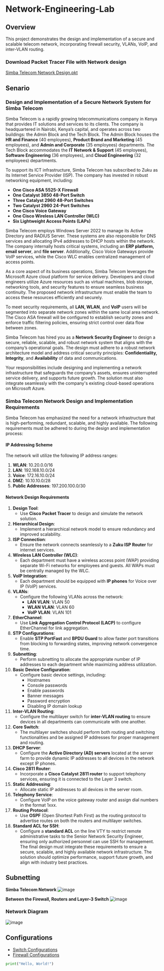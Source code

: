 # Network-Engineering-Lab

## Overview

This project demonstrates the design and implementation of a secure and scalable telecom network, incorporating firewall security, VLANs, VoIP, and inter-VLAN routing.

### Download Packet Tracer File with Network design
<a href="https://github.com/nickagesa/Network-Engineering-Lab/blob/main/Simba%20Telecom%20Network%20Design.pkt">Simba Telecom Network Design.pkt</a>

## Senario
### Design and Implementation of a Secure Network System for Simba Telecom

Simba Telecom is a rapidly growing telecommunications company in Kenya that provides IT solutions and services to its clients. The company is headquartered in Nairobi, Kenya’s capital, and operates across two buildings: the Admin Block and the Tech Block. The Admin Block houses the **HR and Finance** (40 employees), **Product Brand and Marketing** (45 employees), and **Admin and Corporate** (35 employees) departments. The Tech Block accommodates the **IT Network & Support** (45 employees), **Software Engineering** (36 employees), and **Cloud Engineering** (32 employees) departments.

To support its ICT infrastructure, Simba Telecom has subscribed to Zuku as its Internet Service Provider (ISP). The company has invested in robust networking equipment, including:

-	**One Cisco ASA 5525-X Firewall**
-	**One Catalyst 3850 48-Port Switch**
-	**Three Catalyst 2960 48-Port Switches**
-	**Two Catalyst 2960 24-Port Switches**
-	**One Cisco Voice Gateway**
-	**One Cisco Wireless LAN Controller (WLC)**
-	**Six Lightweight Access Points (LAPs)**

Simba Telecom employs Windows Server 2022 to manage its Active Directory and RADIUS Server. These systems are also responsible for DNS services and allocating IPv4 addresses to DHCP hosts within the network. The company internally hosts critical systems, including an **ERP platform, email server**, and **file server**. Additionally, Cisco Voice Gateways provide VoIP services, while the Cisco WLC enables centralized management of access points.

As a core aspect of its business operations, Simba Telecom leverages the Microsoft Azure cloud platform for service delivery. Developers and cloud engineers utilize Azure resources such as virtual machines, blob storage, networking tools, and security features to ensure seamless business continuity. The proposed network infrastructure must enable the team to access these resources efficiently and securely.

To meet security requirements, all **LAN, WLAN**, and **VoIP** users will be segmented into separate network zones within the same local area network. The Cisco ASA firewall will be configured to establish security zones and enforce traffic filtering policies, ensuring strict control over data flow between zones.

Simba Telecom has hired you as a **Network Security Engineer** to design a secure, reliable, scalable, and robust network system that aligns with the company’s operational goals. The design must adhere to a robust network architecture model and address critical security principles: **Confidentiality, Integrity**, and **Availability** of data and communications.

Your responsibilities include designing and implementing a network infrastructure that safeguards the company’s assets, ensures uninterrupted service delivery, and supports future growth. The solution must also integrate seamlessly with the company's existing cloud-based operations on Microsoft Azure.


### Simba Telecom Network Design and Implementation Requirements

Simba Telecom has emphasized the need for a network infrastructure that is high-performing, redundant, scalable, and highly available. The following requirements must be adhered to during the design and implementation process:

#### IP Addressing Scheme
The network will utilize the following IP address ranges:

1.	**WLAN**: 10.20.0.0/16
2.	**LAN**: 192.168.10.0/24
3.	**Voice**: 172.16.10.0/24
4.	**DMZ**: 10.10.10.0/28
5.	**Public Addresses**: 197.200.100.0/30

#### Network Design Requirements
1.	**Design Tool**:
    -	Use **Cisco Packet Tracer** to design and simulate the network solution.
2.	**Hierarchical Design**:
    -	Implement a hierarchical network model to ensure redundancy and improved scalability.
3.	**ISP Connection**:
    -	Ensure the network connects seamlessly to a **Zuku ISP Router** for internet services.
4.	**Wireless LAN Controller (WLC)**:
    -	Each department must have a wireless access point (WAP) providing separate Wi-Fi networks for employees and guests. All WAPs must be centrally managed by the WLC.
5.	**VoIP Integration**:
    -	Each department should be equipped with **IP phones** for Voice over IP (VoIP) services.
6.	**VLANs**:
    -	Configure the following VLANs across the network:
        -	**LAN VLAN**: VLAN 50
        -	**WLAN VLAN**: VLAN 60
        -	**VoIP VLAN**: VLAN 101
7.	**EtherChannel**:
    -	Use **Link Aggregation Control Protocol (LACP)** to configure EtherChannel for link aggregation.
8.	**STP Configurations**:
    -	Enable **STP PortFast** and **BPDU Guard** to allow faster port transitions from blocking to forwarding states, improving network convergence time.
9.	**Subnetting**:
    -	Perform subnetting to allocate the appropriate number of IP addresses to each department while maximizing address utilization.
10.	**Basic Device Configuration**:
    -	Configure basic device settings, including:
        -	Hostnames
        -	Console passwords
        -	Enable passwords
        -	Banner messages
        -	Password encryption
        -	Disabling IP domain lookup
11.	**Inter-VLAN Routing**:
    -	Configure the multilayer switch for **inter-VLAN routing** to ensure devices in all departments can communicate with one another.
12.	**Core Switch**:
    -	The multilayer switches should perform both routing and switching functionalities and be assigned IP addresses for proper management and routing.
13.	**DHCP Server**:
    -	Configure the **Active Directory (AD) servers** located at the server farm to provide dynamic IP addresses to all devices in the network except IP phones.
14.	**Cisco 2811 Router**:
    -	Incorporate a **Cisco Catalyst 2811 router** to support telephony services, ensuring it is connected to the Layer 3 switch.
15.	**Static Addressing**:
    -	Allocate static IP addresses to all devices in the server room.
16.	**Telephony Service**:
    -	Configure VoIP on the voice gateway router and assign dial numbers in the format 1xxx.
17.	**Routing Protocol**:
    -	Use **OSPF** (Open Shortest Path First) as the routing protocol to advertise routes on both the routers and multilayer switches.
18.	**Standard ACL for SSH**:
    -	Configure a **standard ACL** on the line VTY to restrict remote administrative tasks to the Senior Network Security Engineer, ensuring only authorized personnel can use SSH for management.
The final design must integrate these requirements to ensure a secure, scalable, and highly available network infrastructure. The solution should optimize performance, support future growth, and align with industry best practices.


## Subnetting
**Simba Telecom Network**
![image](https://github.com/user-attachments/assets/332e71ac-6891-44e5-a6f2-0d3056a50567)

**Between the Firewall, Routers and Layer-3 Switch**
![image](https://github.com/user-attachments/assets/20e692a2-39de-400c-a729-e8d4effe1fd5)


### Network Diagram
![image](https://github.com/user-attachments/assets/05eb616a-e847-4351-b72e-04a809aa70f3)

## Configurations
- <a href="https://github.com/nickagesa/Detection-Lab/tree/main">Switch Configurations</a>
- <a href="https://github.com/nickagesa/Detection-Lab/tree/main">Firewall Configurations</a>

```python
print("Hello, World!")
```
